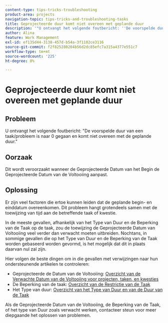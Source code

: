 ```yaml
---
content-type: tips-tricks-troubleshooting
product-area: projects
navigation-topic: tips-tricks-and-troubleshooting-tasks
title: Geprojecteerde duur komt niet overeen met geplande duur
description: '"U ontvangt het volgende foutbericht: ''De voorspelde duur van een taak/probleem is naar 0 gegaan en komt niet overeen met de geplande duur.'''''
author: Alina
feature: Work Management
exl-id: ef135d44-3138-457d-b54a-3f1102ce3116
source-git-commit: f2f825280204b56d2dc85efc7a315a4377e551c7
workflow-type: tm+mt
source-wordcount: '225'
ht-degree: 0%

---
```


# Geprojecteerde duur komt niet overeen met geplande duur

## Probleem

U ontvangt het volgende foutbericht: &quot;De voorspelde duur van een taak/probleem is naar 0 gegaan en komt niet overeen met de geplande duur.&quot;

## Oorzaak

Dit wordt veroorzaakt wanneer de Geprojecteerde Datum van het Begin de Geprojecteerde Datum van de Voltooiing aanpast.

## Oplossing

Er zijn veel factoren die ertoe kunnen leiden dat de geplande begin- en einddatum overeenkomen. Dit probleem hangt grotendeels samen met de toewijzing van tijd aan de betreffende taak of kwestie.

In de meeste gevallen, afhankelijk van het Type van Duur en de Beperking van de Taak op de taak, zou de toewijzing de Geprojecteerde Datum van Voltooiing veel verder dan verwacht moeten uitbreiden. Nochtans, in sommige gevallen die op het Type van Duur en de Beperking van de Taak worden gebaseerd worden gevormd, is het mogelijk dat dit in plaats daarvan nul zal zijn.

Hier volgen de beste dingen om in die gevallen met verwijzingen naar hun ondersteunende artikelen te controleren:

* Geprojecteerde de Datum van de Voltooiing: [ Overzicht van de Verwachte Datum van de Voltooiing voor projecten, taken, en kwesties ](../../../manage-work/projects/planning-a-project/project-projected-completion-date.md)
* De Beperking van de taak: [ Overzicht van de Restrictie van de Taak ](../../../manage-work/tasks/task-constraints/task-constraint-overview.md)
* Het Type van duur: [ Overzicht van het Type van Duur en van de Duur van de Taak ](../../../manage-work/tasks/taskdurtn/task-duration-and-duration-type.md)

Als de Geprojecteerde Datum van de Voltooiing, de Beperking van de Taak, of het type van Duur zoals verwacht werken, contacteer steun voor meer diepgaande het oplossen van problemen.
